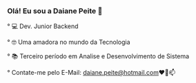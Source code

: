 ### Olá! Eu sou a Daiane Peite 👋

 ° 💻 Dev. Junior Backend

 ° 🤓 Uma amadora no mundo da Tecnologia
 
° 📚 Terceiro período em Analise e Desenvolvimento de Sistema
 
° Contate-me pelo E-Mail: daiane.peite@hotmail.com❤️🌱📫
